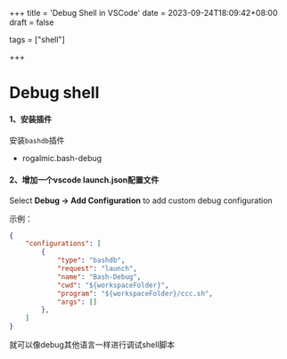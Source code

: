 +++
title = 'Debug Shell in VSCode'
date = 2023-09-24T18:09:42+08:00
draft = false

tags = ["shell"]

+++



# Debug shell



#### 1、安装插件

安装`bashdb`插件

* rogalmic.bash-debug



#### 2、增加一个vscode launch.json配置文件

Select **Debug -> Add Configuration** to add custom debug configuration

示例：

```json
{
    "configurations": [
        {
            "type": "bashdb",
            "request": "launch",
            "name": "Bash-Debug",
            "cwd": "${workspaceFolder}",
            "program": "${workspaceFolder}/ccc.sh",
            "args": []
        },
    ]
}
```

就可以像debug其他语言一样进行调试shell脚本

